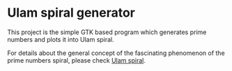 # Ulam spiral generator

This project is the simple GTK based program which generates prime numbers and plots it into Ulam spiral.

For details about the general concept of the fascinating phenomenon of the prime numbers spiral, please check [Ulam spiral](https://en.wikipedia.org/wiki/Ulam_spiral).


